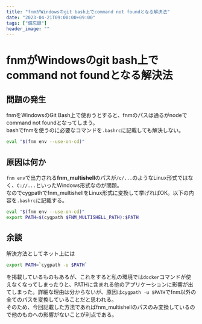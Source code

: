 ```yaml
---
title: "fnmがWindowsのgit bash上でcommand not foundとなる解決法"
date: "2023-04-21T09:00:00+09:00"
tags: ["備忘録"]
header_image: ""
---
```

# fnmがWindowsのgit bash上でcommand not foundとなる解決法

## 問題の発生

fnmをWindowsのGit Bash上で使おうとすると、fnmのパスは通るがnodeでcommand not foundとなってしまう。  
bashでfnmを使うのに必要なコマンドを`.bashrc`に記載しても解決しない。
```bash
eval "$(fnm env --use-on-cd)"
```

## 原因は何か

`fnm env`で出力される**fnm_multishell**のパスが`/c/...`のようなLinux形式ではなく、`C://...`といったWindows形式なのが問題。  
なのでcygpathでfnm_multishellをLinux形式に変換して挙げればOK。以下の内容を`.bashrc`に記載する。

```bash
eval "$(fnm env --use-on-cd)"
export PATH=$(cygpath $FNM_MULTISHELL_PATH):$PATH
```

## 余談

解決方法としてネット上には
```bash
export PATH=`cygpath -u $PATH`
```
を掲載しているものもあるが、これをすると私の環境では`docker`コマンドが使えなくなってしまったりと、PATHに含まれる他のアプリケーションに影響が出てしまった。詳細な理由は分からないが、原因は`cygpath -u $PATH`でfnm以外の全てのパスを変換していることだと思われる。  
そのため、今回記載した方法であればfnm_multishellのパスのみ変換しているので他のものへの影響がないことが利点である。